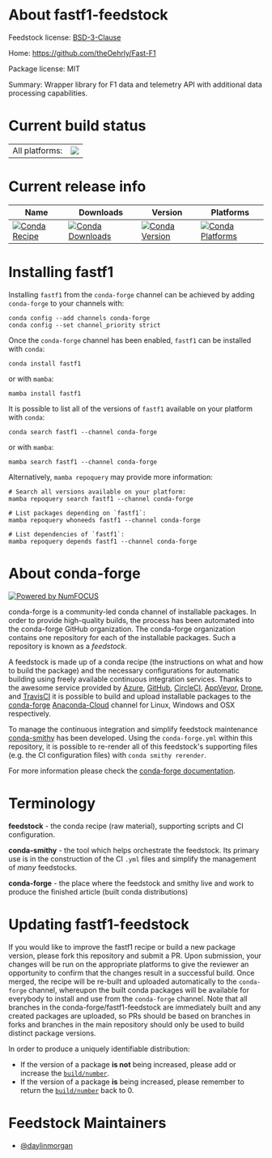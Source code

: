 About fastf1-feedstock
======================

Feedstock license: [BSD-3-Clause](https://github.com/conda-forge/fastf1-feedstock/blob/main/LICENSE.txt)

Home: https://github.com/theOehrly/Fast-F1

Package license: MIT

Summary: Wrapper library for F1 data and telemetry API with additional data processing capabilities.

Current build status
====================


<table><tr><td>All platforms:</td>
    <td>
      <a href="https://dev.azure.com/conda-forge/feedstock-builds/_build/latest?definitionId=18877&branchName=main">
        <img src="https://dev.azure.com/conda-forge/feedstock-builds/_apis/build/status/fastf1-feedstock?branchName=main">
      </a>
    </td>
  </tr>
</table>

Current release info
====================

| Name | Downloads | Version | Platforms |
| --- | --- | --- | --- |
| [![Conda Recipe](https://img.shields.io/badge/recipe-fastf1-green.svg)](https://anaconda.org/conda-forge/fastf1) | [![Conda Downloads](https://img.shields.io/conda/dn/conda-forge/fastf1.svg)](https://anaconda.org/conda-forge/fastf1) | [![Conda Version](https://img.shields.io/conda/vn/conda-forge/fastf1.svg)](https://anaconda.org/conda-forge/fastf1) | [![Conda Platforms](https://img.shields.io/conda/pn/conda-forge/fastf1.svg)](https://anaconda.org/conda-forge/fastf1) |

Installing fastf1
=================

Installing `fastf1` from the `conda-forge` channel can be achieved by adding `conda-forge` to your channels with:

```
conda config --add channels conda-forge
conda config --set channel_priority strict
```

Once the `conda-forge` channel has been enabled, `fastf1` can be installed with `conda`:

```
conda install fastf1
```

or with `mamba`:

```
mamba install fastf1
```

It is possible to list all of the versions of `fastf1` available on your platform with `conda`:

```
conda search fastf1 --channel conda-forge
```

or with `mamba`:

```
mamba search fastf1 --channel conda-forge
```

Alternatively, `mamba repoquery` may provide more information:

```
# Search all versions available on your platform:
mamba repoquery search fastf1 --channel conda-forge

# List packages depending on `fastf1`:
mamba repoquery whoneeds fastf1 --channel conda-forge

# List dependencies of `fastf1`:
mamba repoquery depends fastf1 --channel conda-forge
```


About conda-forge
=================

[![Powered by
NumFOCUS](https://img.shields.io/badge/powered%20by-NumFOCUS-orange.svg?style=flat&colorA=E1523D&colorB=007D8A)](https://numfocus.org)

conda-forge is a community-led conda channel of installable packages.
In order to provide high-quality builds, the process has been automated into the
conda-forge GitHub organization. The conda-forge organization contains one repository
for each of the installable packages. Such a repository is known as a *feedstock*.

A feedstock is made up of a conda recipe (the instructions on what and how to build
the package) and the necessary configurations for automatic building using freely
available continuous integration services. Thanks to the awesome service provided by
[Azure](https://azure.microsoft.com/en-us/services/devops/), [GitHub](https://github.com/),
[CircleCI](https://circleci.com/), [AppVeyor](https://www.appveyor.com/),
[Drone](https://cloud.drone.io/welcome), and [TravisCI](https://travis-ci.com/)
it is possible to build and upload installable packages to the
[conda-forge](https://anaconda.org/conda-forge) [Anaconda-Cloud](https://anaconda.org/)
channel for Linux, Windows and OSX respectively.

To manage the continuous integration and simplify feedstock maintenance
[conda-smithy](https://github.com/conda-forge/conda-smithy) has been developed.
Using the ``conda-forge.yml`` within this repository, it is possible to re-render all of
this feedstock's supporting files (e.g. the CI configuration files) with ``conda smithy rerender``.

For more information please check the [conda-forge documentation](https://conda-forge.org/docs/).

Terminology
===========

**feedstock** - the conda recipe (raw material), supporting scripts and CI configuration.

**conda-smithy** - the tool which helps orchestrate the feedstock.
                   Its primary use is in the construction of the CI ``.yml`` files
                   and simplify the management of *many* feedstocks.

**conda-forge** - the place where the feedstock and smithy live and work to
                  produce the finished article (built conda distributions)


Updating fastf1-feedstock
=========================

If you would like to improve the fastf1 recipe or build a new
package version, please fork this repository and submit a PR. Upon submission,
your changes will be run on the appropriate platforms to give the reviewer an
opportunity to confirm that the changes result in a successful build. Once
merged, the recipe will be re-built and uploaded automatically to the
`conda-forge` channel, whereupon the built conda packages will be available for
everybody to install and use from the `conda-forge` channel.
Note that all branches in the conda-forge/fastf1-feedstock are
immediately built and any created packages are uploaded, so PRs should be based
on branches in forks and branches in the main repository should only be used to
build distinct package versions.

In order to produce a uniquely identifiable distribution:
 * If the version of a package **is not** being increased, please add or increase
   the [``build/number``](https://docs.conda.io/projects/conda-build/en/latest/resources/define-metadata.html#build-number-and-string).
 * If the version of a package **is** being increased, please remember to return
   the [``build/number``](https://docs.conda.io/projects/conda-build/en/latest/resources/define-metadata.html#build-number-and-string)
   back to 0.

Feedstock Maintainers
=====================

* [@daylinmorgan](https://github.com/daylinmorgan/)

